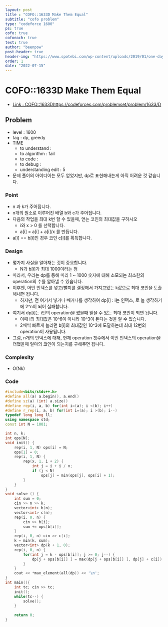 ```yaml
---
layout: post
title : "COFO::1633D Make Them Equal"
subtitle: "cofo problem"
type: "codeforce 1600"
ps: true
cofo: true
cofoeach: true
text: true
author: "beenpow"
post-header: true
header-img: "https://www.spotebi.com/wp-content/uploads/2019/01/one-day-day-one-workout-motivation-spotebi.jpg"
order: 1
date: "2022-07-15"
---
```

# COFO::1633D Make Them Equal
- [Link : COFO::1633D]()https://codeforces.com/problemset/problem/1633/D


## Problem 

- level : 1600
- tag : dp, greedy
- TIME
  - to understand    : 
  - to algorithm     :  fail
  - to code          : 
  - to debug         : 
  - understanding edit :  5
- 문제 풀이의 아이디어는 모두 얻었지만, dp로 표현해내는게 아직 어려운 것 같습니다.

### Point
- n 과 k가 주어집니다.
- n개의 원소로 이루어진 배열 b와 c가 주어집니다.
- 다음의 작업을 최대 k번 할 수 있을때, 얻는 코인의 최대값을 구하시오
  - i와 x > 0 를 선택합니다.
  - a[i] = a[i] + a[i]/x 를 만듭니다.
- a[i] == b[i]인 경우 코인 c[i]를 획득합니다.

### Design
- 몇가지 사실을 알아채는 것이 중요합니다.
  - N과 b[i]가 최대 1000이라는 점
- 따라서, 우리는 dp를 통해 미리 1 ~ 1000 숫자에 대해 소모되는 최소한의 operation의 수를 알아낼 수 있습니다.
- 이후엔, 어떤 인덱스를 넣고/뺄지를 결정해서 가지고있는 k값으로 최대 코인을 도출해내면 됩니다.
  - 하지만, 전 여기서 넣거나 빼거나를 생각하여 dp[i] : i는 인덱스, 로 늘 생각하기에 2^n이 되어 실패합니다.
- 여기서 dp[i]는 i번의 operation을 썼을때 얻을 수 있는 최대 코인이 되면 됩니다.
  - 이때 i의 최대값은 10^6이 아니라 10^3이 된다는 것을 알 수 있습니다.
  - 2배씩 빠르게 늘리면 b[i]의 최대값인 10^3에 도달하는데 최대 12번의 operation이 사용됩니다.
- 그럼, n개의 인덱스에 대해, 현재 operation 갯수에서 이번 인덱스의 operation을 더했을때 얼마의 코인이 되는지를 구해주면 됩니다.

### Complexity
- O(Nk)

### Code

```cpp
#include<bits/stdc++.h>
#define all(a) a.begin(), a.end()
#define sz(a) (int) a.size()
#define rep(i, a, b) for(int i=(a); i <(b); i++)
#define r_rep(i, a, b) for(int i=(a); i >(b); i--)
typedef long long ll;
using namespace std;
const int N = 1001;

int n, k;
int ops[N];
void init() {
    rep(i, 1, N) ops[i] = N;
    ops[1] = 0;
    rep(i, 1, N) {
        rep(x, 1, i + 2) {
            int j = i + i / x;
            if (j < N)
                ops[j] = min(ops[j], ops[i] + 1);
        }
    }
}
void solve () {
    int sum = 0;
    cin >> n >> k;
    vector<int> b(n);
    vector<int> c(n);
    rep(i, 0, n) {
        cin >> b[i];
        sum += ops[b[i]];
    }
    rep(i, 0, n) cin >> c[i];
    k = min(k, sum);
    vector<int> dp(k + 1, 0);
    rep(i, 0, n) {
        for(int j = k - ops[b[i]]; j >= 0; j--) {
            dp[j + ops[b[i]] ] = max(dp[j + ops[b[i]] ], dp[j] + c[i]);
        }
    }
    cout << *max_element(all(dp)) << '\n';
}
int main(){
    int tc; cin >> tc;
    init();
    while(tc--) {
        solve();
    }
        
    return 0;
}

```

